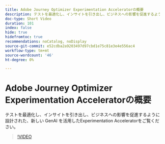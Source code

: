 ```yaml
---
title: Adobe Journey Optimizer Experimentation Acceleratorの概要
description: テストを最適化し、インサイトを引き出し、ビジネスへの影響を促進するように設計された、新しい GenAI を活用したExperimentation Acceleratorをご覧ください。
doc-type: Short Video
duration: 101
index: false
hide: true
hidefromtoc: true
recommendations: noCatalog, noDisplay
source-git-commit: e52cdba2a9203497d97cbd1e75c81e3e4e556ac4
workflow-type: tm+mt
source-wordcount: '46'
ht-degree: 0%

---
```



# Adobe Journey Optimizer Experimentation Acceleratorの概要

テストを最適化し、インサイトを引き出し、ビジネスへの影響を促進するように設計された、新しい GenAI を活用したExperimentation Acceleratorをご覧ください。

<!-- 62_S531_3442531_100_introducing-the-adobe-journey-optimizer-experimentation-accelerator -->
>[!VIDEO](https://video.tv.adobe.com/v/3458230/?learn=on&enablevpops=true)
